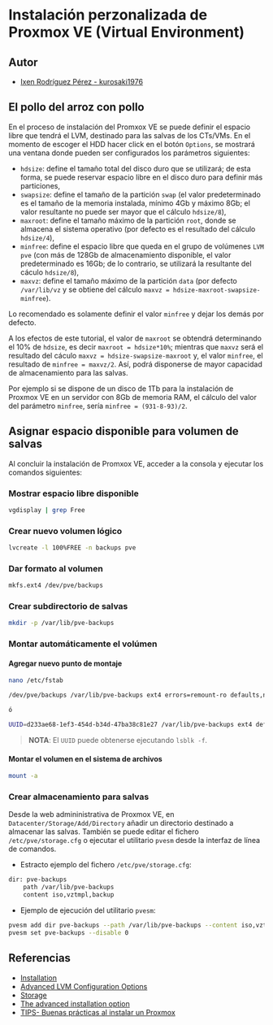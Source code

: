 # Instalación perzonalizada de Proxmox VE (Virtual Environment)

## Autor

- [Ixen Rodríguez Pérez - kurosaki1976](ixenrp1976@gmail.com)

## El pollo del arroz con pollo

En el proceso de instalación del Promxox VE se puede definir el espacio libre que tendrá el LVM, destinado para las salvas de los CTs/VMs. En el momento de escoger el HDD hacer click en el botón `Options`, se mostrará una ventana donde pueden ser configurados los parámetros siguientes:

- `hdsize`: define el tamaño total del disco duro que se utilizará; de esta forma, se puede reservar espacio libre en el disco duro para definir más particiones,
- `swapsize`: define el tamaño de la partición `swap` (el valor predeterminado es el tamaño de la memoria instalada, mínimo 4Gb y máximo 8Gb; el valor resultante no puede ser mayor que el cálculo `hdsize/8`),
- `maxroot`: define el tamaño máximo de la partición `root`, donde se almacena el sistema operativo (por defecto es el resultado del cálculo `hdsize/4`),
- `minfree`: define el espacio libre que queda en el grupo de volúmenes `LVM pve` (con más de 128Gb de almacenamiento disponible, el valor predeterminado es 16Gb; de lo contrario, se utilizará la resultante del cáculo `hdsize/8`),
- `maxvz`: define el tamaño máximo de la partición `data` (por defecto `/var/lib/vz` y se obtiene del cálculo `maxvz = hdsize-maxroot-swapsize-minfree`).

Lo recomendado es solamente definir el valor `minfree` y dejar los demás por defecto.

A los efectos de este tutorial, el valor de `maxroot` se obtendrá determinando el 10% de `hdsize`, es decir `maxroot = hdsize*10%`; mientras que `maxvz` será el resultado del cáculo `maxvz = hdsize-swapsize-maxroot` y, el valor `minfree`, el resultado de `minfree = maxvz/2`. Así, podrá disponerse de mayor capacidad de almacenamiento para las salvas.

Por ejemplo si se dispone de un disco de 1Tb para la instalación de Proxmox VE en un servidor con 8Gb de memoria RAM, el cálculo del valor del parámetro `minfree`, sería `minfree = (931-8-93)/2`.

## Asignar espacio disponible para volumen de salvas

Al concluir la instalación de Promxox VE, acceder a la consola y ejecutar los comandos siguientes:

### Mostrar espacio libre disponible

```bash
vgdisplay | grep Free
```

### Crear nuevo volumen lógico

```bash
lvcreate -l 100%FREE -n backups pve
```

### Dar formato al volumen

```bash
mkfs.ext4 /dev/pve/backups
```

### Crear subdirectorio de salvas

```bash
mkdir -p /var/lib/pve-backups
```

### Montar automáticamente el volúmen

#### Agregar nuevo punto de montaje

```bash
nano /etc/fstab

/dev/pve/backups /var/lib/pve-backups ext4 errors=remount-ro defaults,noatime,discard 0 2

ó

UUID=d233ae68-1ef3-454d-b34d-47ba38c81e27 /var/lib/pve-backups ext4 defaults,noatime,discard 0 2
```

> **NOTA**: El `UUID` puede obtenerse ejecutando `lsblk -f`.

#### Montar el volumen en el sistema de archivos

```bash
mount -a
```

### Crear almacenamiento para salvas

Desde la web admininistrativa de Proxmox VE, en `Datacenter/Storage/Add/Directory` añadir un directorio destinado a almacenar las salvas. También se puede editar el fichero `/etc/pve/storage.cfg` o ejecutar el utilitario `pvesm` desde la interfaz de línea de comandos.

- Estracto ejemplo del fichero `/etc/pve/storage.cfg`:

```bash
dir: pve-backups
    path /var/lib/pve-backups
    content iso,vztmpl,backup
```

- Ejemplo de ejecución del utilitario `pvesm`:

```bash
pvesm add dir pve-backups --path /var/lib/pve-backups --content iso,vztmpl,backup
pvesm set pve-backups --disable 0
```

## Referencias

* [Installation](https://pve.proxmox.com/wiki/Installation)
* [Advanced LVM Configuration Options](https://pve.proxmox.com/wiki/Installation#advanced_lvm_options)
* [Storage](https://pve.proxmox.com/wiki/Storage)
* [The advanced installation option](https://subscription.packtpub.com/book/big_data_and_business_intelligence/9781788397605/1/ch01lvl1sec11/the-advanced-installation-option)
* [TIPS- Buenas prácticas al instalar un Proxmox](https://www.sysadminsdecuba.com/2017/11/tips-buenas-practicas-al-instalar-un-proxmox/)
